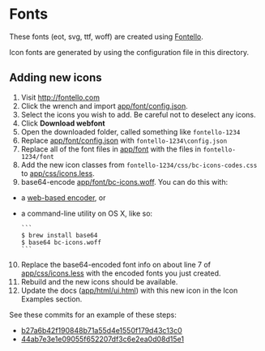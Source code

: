 # Fonts

These fonts (eot, svg, ttf, woff) are created using [Fontello](http://fontello.com/).

Icon fonts  are generated by  using the configuration file in this directory.

## Adding new icons

1. Visit http://fontello.com
2. Click the wrench and import [app/font/config.json](config.json).
3. Select the icons you wish to add. Be careful not to deselect any icons.
4. Click **Download webfont**
5. Open the downloaded folder, called something like `fontello-1234`
6. Replace [app/font/config.json](config.json) with `fontello-1234\config.json`
7. Replace all of the font files in [app/font](.) with the files in `fontello-1234/font`
8. Add the new icon classes from `fontello-1234/css/bc-icons-codes.css` to [app/css/icons.less](../css/icons.less).
9. base64-encode [app/font/bc-icons.woff](bc-icons.woff). You can do this with:
  * a [web-based encoder](http://www.opinionatedgeek.com/dotnet/tools/base64encode/), or
  * a command-line utility on OS X, like so:

        ```
        $ brew install base64
        $ base64 bc-icons.woff
        ```

    
10. Replace the base64-encoded font info on about line 7 of [app/css/icons.less](../css/icons.less) with the encoded fonts you just created.
11. Rebuild and the new icons should be available.
12. Update the docs ([app/html/ui.html](../html/ui.html)) with this new icon in the Icon Examples section.

See these commits for an example of these steps:
* [b27a6b42f190848b71a55d4e1550f179d43c13c0](https://bithub.brightcove.com/videocloud/studio-client/commit/b27a6b42f190848b71a55d4e1550f179d43c13c0)
* [44ab7e3e1e09055f652207df3c6e2ea0d08d15e1](https://bithub.brightcove.com/videocloud/studio-client/commit/44ab7e3e1e09055f652207df3c6e2ea0d08d15e1)
